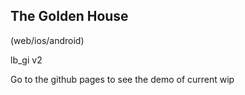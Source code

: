 ## The Golden House

(web/ios/android)

lb_gi v2

Go to the github pages to see the demo of current wip